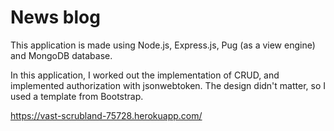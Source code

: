 # News blog

This application is made using Node.js, Express.js, Pug (as a view engine) and MongoDB database. 

In this application, I worked out the implementation of CRUD, and implemented authorization with jsonwebtoken. 
The design didn't matter, so I used a template from Bootstrap.

https://vast-scrubland-75728.herokuapp.com/
